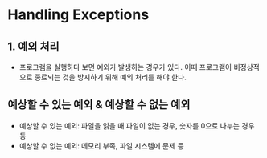 # Handling Exceptions

## 1. 예외 처리
- 프로그램을 실행하다 보면 예외가 발생하는 경우가 있다. 이때 프로그램이 비정상적으로 종료되는 것을 방지하기 위해 예외 처리를 해야 한다.

## 예상할 수 있는 예외 & 예상할 수 없는 예외
- 예상할 수 있는 예외: 파일을 읽을 때 파일이 없는 경우, 숫자를 0으로 나누는 경우 등
- 예상할 수 없는 예외: 메모리 부족, 파일 시스템에 문제 등

